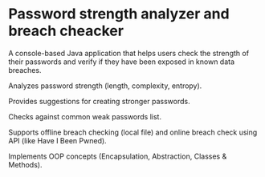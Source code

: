 # Password strength analyzer  and breach cheacker
A console-based Java application that helps users check the strength of their passwords and verify if they have been exposed in known data breaches.

Analyzes password strength (length, complexity, entropy).

Provides suggestions for creating stronger passwords.

Checks against common weak passwords list.

Supports offline breach checking (local file) and online breach check using API (like Have I Been Pwned).

Implements OOP concepts (Encapsulation, Abstraction, Classes & Methods).

